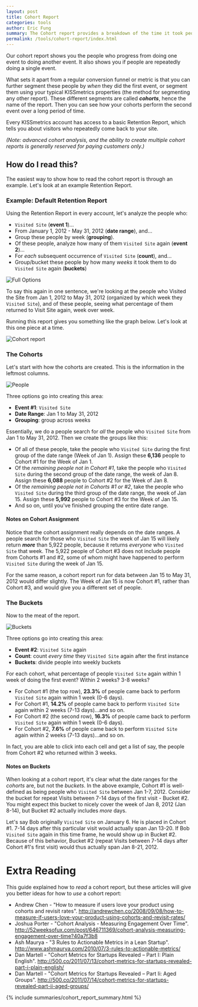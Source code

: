 ```yaml
---
layout: post
title: Cohort Report
categories: tools
author: Eric Fung
summary: The Cohort report provides a breakdown of the time it took people to do one event to doing another event.
permalink: /tools/cohort-report/index.html
---
```

Our cohort report shows you the people who progress from doing one event to doing another event. It also shows you if people are repeatedly doing a single event.

What sets it apart from a regular conversion funnel or metric is that you can further segment these people by *when* they did the first event, or segment them using your typical KISSmetrics properties (the method for segmenting any other report). These different segments are called ***cohorts***, hence the name of the report. Then you can see how your cohorts perform the second event over a long period of time.

Every KISSmetrics account has access to a basic Retention Report, which tells you about visitors who repeatedly come back to your site.

*(Note: advanced cohort analysis, and the ability to create multiple cohort reports is generally reserved for paying customers only.)*

## How do I read this?

The easiest way to show how to read the cohort report is through an example. Let's look at an example Retention Report.

### Example: Default Retention Report

Using the Retention Report in every account, let's analyze the people who:

* `Visited Site` (**event 1**)…
* From January 1, 2012 - May 31, 2012 (**date range**), and...
* Group these people by week (**grouping**).
* Of these people, analyze how many of them `Visited Site` again (**event 2**)…
* For *each* subsequent occurrence of `Visited Site` (**count**), and…
* Group/bucket these people by how many *weeks* it took them to do `Visited Site` again (**buckets**)

![Full Options][full-options]

To say this again in one sentence, we're looking at the people who Visited the Site from Jan 1, 2012 to May 31, 2012 (organized by which week they `Visited Site`), and of these people, seeing what percentage of them returned to Visit Site again, week over week.

Running this report gives you something like the graph below. Let's look at this one piece at a time.

![Cohort report][report]

### The Cohorts

Let's start with how the cohorts are created. This is the information in the leftmost columns.

![People][people]

Three options go into creating this area:

* **Event #1**: `Visited Site`
* **Date Range**: Jan 1 to May 31, 2012
* **Grouping**: group across weeks

Essentially, we do a people search for *all* the people who `Visited Site` from Jan 1 to May 31, 2012. Then we create the groups like this:

* Of all of these people, take the people who `Visited Site` during the first group of the date range (Week of Jan 1). Assign these **6,136** people to Cohort #1 for the Week of Jan 1.
* Of the *remaining people not in Cohort #1*, take the people who `Visited Site` during the second group of the date range, the week of Jan 8. Assign these **6,088** people to Cohort #2 for the Week of Jan 8.
* Of the *remaining people not in Cohorts #1 or #2*, take the people who `Visited Site` during the third group of the date range, the week of Jan 15. Assign these **5,992** people to Cohort #3 for the Week of Jan 15.
* And so on, until you've finished grouping the entire date range.

#### Notes on Cohort Assignment

Notice that the cohort assignment really depends on the date ranges. A people search for those who `Visited Site` the week of Jan 15 will likely return ***more*** than 5,922 people, because it returns *everyone* who `Visited Site` that week. The 5,922 people of Cohort #3 does not include people from Cohorts #1 and #2, some of whom might have happened to perform `Visited Site` during the week of Jan 15.

For the same reason, a cohort report run for data between Jan 15 to May 31, 2012 would differ slightly. The Week of Jan 15 is now Cohort #1, rather than Cohort #3, and would give you a different set of people.

### The Buckets

Now to the meat of the report.

![Buckets][buckets]

Three options go into creating this area:

* **Event #2**: `Visited Site` again
* **Count**: count *every time* they `Visited Site` again after the first instance
* **Buckets**: divide people into weekly buckets

For each cohort, what percentage of people `Visited Site` again within 1 week of doing the first event? Within 2 weeks? 3-8 weeks?

* For Cohort #1 (the top row), **23.3%** of people came back to perform `Visited Site` again within 1 week (0-6 days).
* For Cohort #1, **14.2%** of people came back to perform `Visited Site` again within 2 weeks (7-13 days)...and so on.
* For Cohort #2 (the second row), **16.3%** of people came back to perform `Visited Site` again within 1 week (0-6 days).
* For Cohort #2, **7.6%** of people came back to perform `Visited Site` again within 2 weeks (7-13 days)...and so on.



In fact, you are able to click into each cell and get a list of say, the people from Cohort #2 who returned within 3 weeks.

#### Notes on Buckets

When looking at a cohort report, it's clear what the date ranges for the *cohorts* are, but not the *buckets*. In the above example, Cohort #1 is well-defined as being people who `Visited Site` between Jan 1-7, 2012. Consider the bucket for repeat Visits between 7-14 days of the first visit - Bucket #2. You might expect this bucket to nicely cover the week of Jan 8, 2012 (Jan 8-14), but Bucket #2 actually includes *more* days.

Let's say Bob originally `Visited Site` on January 6. He is placed in Cohort #1. 7-14 days after this particular visit would actually span Jan 13-20. If Bob `Visited Site` again in this time frame, he would show up in Bucket #2. Because of this behavior, Bucket #2 (repeat Visits between 7-14 days after Cohort #1's first visit) would thus actually span Jan 8-21, 2012.

# Extra Reading

This guide explained how to *read* a cohort report, but these articles will give you better ideas for how to *use* a cohort report:

* Andrew Chen - "How to measure if users love your product using cohorts and revisit rates". <http://andrewchen.co/2008/09/08/how-to-measure-if-users-love-your-product-using-cohorts-and-revisit-rates/>
* Joshua Porter - "Cohort Analysis - Measuring Engagement Over Time". <http://52weeksofux.com/post/646711369/cohort-analysis-measuring-engagement-over-time?40a7f3b8>
* Ash Maurya - "3 Rules to Actionable Metrics in a Lean Startup". <http://www.ashmaurya.com/2010/07/3-rules-to-actionable-metrics/>
* Dan Martell - "Cohort Metrics for Startups Revealed – Part I: Plain English". <http://500.co/2011/07/13/cohort-metrics-for-startups-revealed-part-i-plain-english/>
* Dan Martell - "Cohort Metrics for Startups Revealed – Part Ii: Aged Groups". <http://500.co/2011/07/14/cohort-metrics-for-startups-revealed-part-ii-aged-groups/>

{% include summaries/cohort_report_summary.html %}

[full-options]: https://s3.amazonaws.com/kissmetrics-support-files/assets/tools/cohort-report/full-options.png
[report]: https://s3.amazonaws.com/kissmetrics-support-files/assets/tools/cohort-report/graph.png
[people]: https://s3.amazonaws.com/kissmetrics-support-files/assets/tools/cohort-report/people.png
[buckets]: https://s3.amazonaws.com/kissmetrics-support-files/assets/tools/cohort-report/buckets.png

[options]: /tools/cohort-report/cohort-report-options